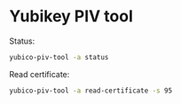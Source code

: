 # Yubikey PIV tool

Status:

```bash
yubico-piv-tool -a status
```

Read certificate:

```bash
yubico-piv-tool -a read-certificate -s 95
```
